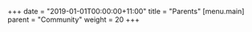 +++
date = "2019-01-01T00:00:00+11:00"
title = "Parents"
[menu.main]
  parent = "Community"
  weight = 20
+++
